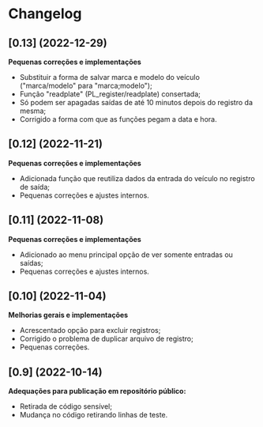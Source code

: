 # Changelog

## [0.13] (2022-12-29)

**Pequenas correções e implementações**

- Substituir a forma de salvar marca e modelo do veículo ("marca/modelo" para "marca;modelo");
- Função "readplate" (PL_register/readplate) consertada;
- Só podem ser apagadas saídas de até 10 minutos depois do registro da mesma;
- Corrigido a forma com que as funções pegam a data e hora.


## [0.12] (2022-11-21)

**Pequenas correções e implementações**

- Adicionada função que reutiliza dados da entrada do veículo no registro de saída;
- Pequenas correções e ajustes internos.


## [0.11] (2022-11-08)

**Pequenas correções e implementações**

- Adicionado ao menu principal opção de ver somente entradas ou saídas;
- Pequenas correções e ajustes internos.



## [0.10] (2022-11-04)

**Melhorias gerais e implementações**

- Acrescentado opção para excluir registros;
- Corrigido o problema de duplicar arquivo de registro;
- Pequenas correções.



## [0.9] (2022-10-14)

**Adequações para publicação em repositório público:**

- Retirada de código sensível;
- Mudança no código retirando linhas de teste.